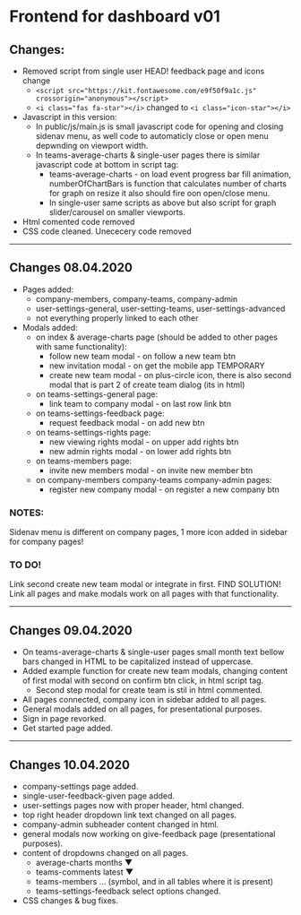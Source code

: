 # Frontend for dashboard v01
## Changes:
- Removed script from single user HEAD! feedback page and icons change
    * ```<script src="https://kit.fontawesome.com/e9f50f9a1c.js" crossorigin="anonymous"></script>```
    * ```<i class="fas fa-star"></i>``` changed to ```<i class="icon-star"></i>```
- Javascript in this version:
    * In public/js/main.js is small javascript code for opening and closing sidenav menu, as well code to automaticly close or open menu depwnding on viewport width.
    * In teams-average-charts & single-user pages there is similar javascript code at bottom in script tag:
        * teams-average-charts - on load event progress bar fill animation, numberOfChartBars is function that calculates number of charts for graph on resize it also should fire oon open/close menu.
        * In single-user same scripts as above but also script for graph slider/carousel on smaller viewports.
- Html comented code removed
- CSS code cleaned. Unececery code removed
***
## Changes 08.04.2020
- Pages added:
    * company-members, company-teams, company-admin
    * user-settings-general, user-setting-teams, user-settings-advanced
    * not everything properly linked to each other
- Modals added:
    * on index & average-charts page (should be added to other pages with same functionality):
        * follow new team modal - on follow a new team btn
        * new invitation modal - on get the mobile app TEMPORARY
        * create new team modal - on plus-circle icon, there is also second modal that is part 2 of create team dialog (its in html)
    * on teams-settings-general page:
        * link team to company modal - on last row link btn
    * on teams-settings-feedback page:
        * request feedback modal - on add new btn
    * on teams-settings-rights page:
        * new viewing rights modal - on upper add rights btn
        * new admin rights modal - on lower add rights btn
    * on teams-members page:
        * invite new members modal - on invite new member btn
    * on company-members company-teams company-admin pages:
        * register new company modal - on register a new company btn

### NOTES:
Sidenav menu is different on company pages, 1 more icon added in sidebar for company pages!
### TO DO! 
Link second create new team modal or integrate in first. FIND SOLUTION!
Link all pages and make modals work on all pages with that functionality.
 
***
## Changes 09.04.2020
- On teams-average-charts & single-user pages small month text bellow bars changed in HTML to be capitalized instead of uppercase.
- Added example function for create new team modals, changing content of first modal with second on confirm btn click, in html script tag.
    * Second step modal for create team is stil in html commented.
- All pages connected, company icon in sidebar added to all pages.
- General modals added on all pages, for presentational purposes.
- Sign in page revorked.
- Get started page added.
***
## Changes 10.04.2020
- company-settings page added.
- single-user-feedback-given page added.
- user-settings pages now with proper header, html changed.
- top right header dropdown link text changed on all pages.
- company-admin subheader content changed in html.
- general modals now working on give-feedback page (presentational purposes).
- content of dropdowns changed on all pages.
    * average-charts months ▼
    * teams-comments latest ▼
    * teams-members ... (symbol, and in all tables where it is present)
    * teams-settings-feedback select options changed.
- CSS changes & bug fixes.
